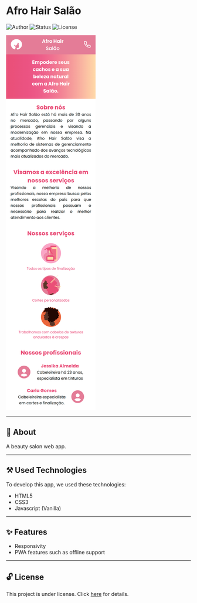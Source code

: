 # Afro Hair Salão

![Author](https://img.shields.io/badge/author-Wendell%20Kenneddy%20and%20Simara%20Maria-brightgreen)
![Status](https://img.shields.io/badge/status-Concluded-brightgreen)
![License](https://img.shields.io/badge/license-MIT-brightgreen)

![Final Result](./.github/preview.png)

---

## 📕 About

A beauty salon web app.

---

## ⚒️ Used Technologies

To develop this app, we used these technologies:

- HTML5
- CSS3
- Javascript (Vanilla)

---

## ✨ Features

- Responsivity
- PWA features such as offline support

---

## 🔓 License

This project is under license. Click [here](./LICENSE.md) for details.
